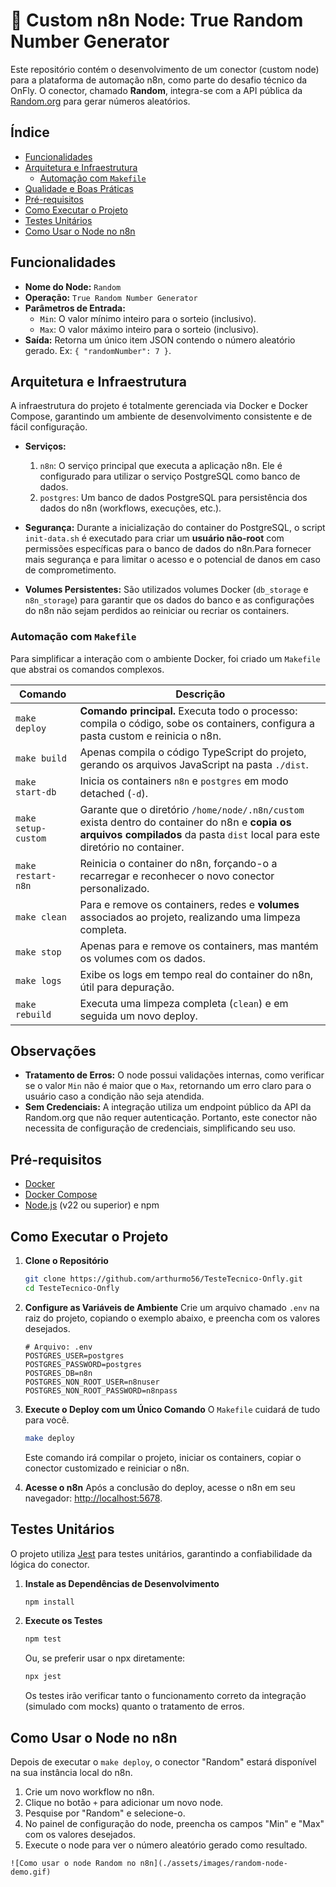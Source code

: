 # 🚀 Custom n8n Node: True Random Number Generator

Este repositório contém o desenvolvimento de um conector (custom node) para a plataforma de automação n8n, como parte do desafio técnico da OnFly. O conector, chamado **Random**, integra-se com a API pública da [Random.org](https://www.random.org) para gerar números aleatórios.

## Índice

- [Funcionalidades](#funcionalidades)
- [Arquitetura e Infraestrutura](#arquitetura-e-infraestrutura)
  - [Automação com `Makefile`](#automação-com-makefile)
- [Qualidade e Boas Práticas](#qualidade-e-boas-práticas)
- [Pré-requisitos](#pré-requisitos)
- [Como Executar o Projeto](#como-executar-o-projeto)
- [Testes Unitários](#testes-unitários)
- [Como Usar o Node no n8n](#como-usar-o-node-no-n8n)

## Funcionalidades

- **Nome do Node:** `Random`
- **Operação:** `True Random Number Generator`
- **Parâmetros de Entrada:**
    - `Min`: O valor mínimo inteiro para o sorteio (inclusivo).
    - `Max`: O valor máximo inteiro para o sorteio (inclusivo).
- **Saída:** Retorna um único item JSON contendo o número aleatório gerado. Ex: `{ "randomNumber": 7 }`.

## Arquitetura e Infraestrutura

A infraestrutura do projeto é totalmente gerenciada via Docker e Docker Compose, garantindo um ambiente de desenvolvimento consistente e de fácil configuração.

- **Serviços:**
    1.  `n8n`: O serviço principal que executa a aplicação n8n. Ele é configurado para utilizar o serviço PostgreSQL como banco de dados.
    2.  `postgres`: Um banco de dados PostgreSQL para persistência dos dados do n8n (workflows, execuções, etc.).

- **Segurança:** Durante a inicialização do container do PostgreSQL, o script `init-data.sh` é executado para criar um **usuário não-root** com permissões específicas para o banco de dados do n8n.Para fornecer mais segurança e para limitar o acesso e o potencial de danos em caso de comprometimento.

- **Volumes Persistentes:** São utilizados volumes Docker (`db_storage` e `n8n_storage`) para garantir que os dados do banco e as configurações do n8n não sejam perdidos ao reiniciar ou recriar os containers.

### Automação com `Makefile`

Para simplificar a interação com o ambiente Docker, foi criado um `Makefile` que abstrai os comandos complexos.

| Comando           | Descrição                                                                                                                                                                      |
| ----------------- | ------------------------------------------------------------------------------------------------------------------------------------------------------------------------------ |
| `make deploy`     | **Comando principal.** Executa todo o processo: compila o código, sobe os containers, configura a pasta custom e reinicia o n8n.                                                 |
| `make build`      | Apenas compila o código TypeScript do projeto, gerando os arquivos JavaScript na pasta `./dist`.                                                                               |
| `make start-db`   | Inicia os containers `n8n` e `postgres` em modo detached (`-d`).                                                                                                                 |
| `make setup-custom` | Garante que o diretório `/home/node/.n8n/custom` exista dentro do container do n8n e **copia os arquivos compilados** da pasta `dist` local para este diretório no container.    |
| `make restart-n8n`| Reinicia o container do n8n, forçando-o a recarregar e reconhecer o novo conector personalizado.                                                                                |
| `make clean`      | Para e remove os containers, redes e **volumes** associados ao projeto, realizando uma limpeza completa.                                                                       |
| `make stop`       | Apenas para e remove os containers, mas mantém os volumes com os dados.                                                                                                        |
| `make logs`       | Exibe os logs em tempo real do container do n8n, útil para depuração.                                                                                                           |
| `make rebuild`    | Executa uma limpeza completa (`clean`) e em seguida um novo deploy.                                                                                                            |

## Observações

- **Tratamento de Erros:** O node possui validações internas, como verificar se o valor `Min` não é maior que o `Max`, retornando um erro claro para o usuário caso a condição não seja atendida.
- **Sem Credenciais:** A integração utiliza um endpoint público da API da Random.org que não requer autenticação. Portanto, este conector não necessita de configuração de credenciais, simplificando seu uso.

## Pré-requisitos

- [Docker](https://www.docker.com/get-started)
- [Docker Compose](https://docs.docker.com/compose/install/)
- [Node.js](https://nodejs.org/) (v22 ou superior) e npm

## Como Executar o Projeto

1.  **Clone o Repositório**
    ```bash
    git clone https://github.com/arthurmo56/TesteTecnico-Onfly.git
    cd TesteTecnico-Onfly
    ```

2.  **Configure as Variáveis de Ambiente**
    Crie um arquivo chamado `.env` na raiz do projeto, copiando o exemplo abaixo, e preencha com os valores desejados.

    ```dotenv
    # Arquivo: .env
    POSTGRES_USER=postgres
    POSTGRES_PASSWORD=postgres
    POSTGRES_DB=n8n
    POSTGRES_NON_ROOT_USER=n8nuser
    POSTGRES_NON_ROOT_PASSWORD=n8npass
    ```

3.  **Execute o Deploy com um Único Comando**
    O `Makefile` cuidará de tudo para você.
    ```bash
    make deploy
    ```
    Este comando irá compilar o projeto, iniciar os containers, copiar o conector customizado e reiniciar o n8n.

4.  **Acesse o n8n**
    Após a conclusão do deploy, acesse o n8n em seu navegador: [http://localhost:5678](http://localhost:5678).

## Testes Unitários

O projeto utiliza [Jest](https://jestjs.io/) para testes unitários, garantindo a confiabilidade da lógica do conector.

1.  **Instale as Dependências de Desenvolvimento**
    ```bash
    npm install
    ```

2.  **Execute os Testes**
    ```bash
    npm test
    ```
    Ou, se preferir usar o npx diretamente:
    ```bash
    npx jest
    ```
    Os testes irão verificar tanto o funcionamento correto da integração (simulado com mocks) quanto o tratamento de erros.

## Como Usar o Node no n8n

Depois de executar o `make deploy`, o conector "Random" estará disponível na sua instância local do n8n.

1.  Crie um novo workflow no n8n.
2.  Clique no botão `+` para adicionar um novo node.
3.  Pesquise por "Random" e selecione-o.
4.  No painel de configuração do node, preencha os campos "Min" e "Max" com os valores desejados.
5.  Execute o node para ver o número aleatório gerado como resultado.

`![Como usar o node Random no n8n](./assets/images/random-node-demo.gif)`